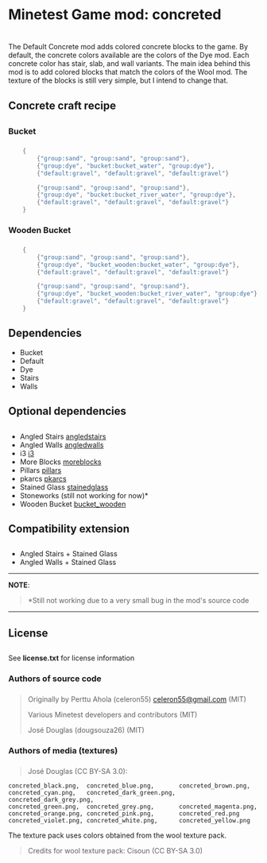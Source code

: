 # Minetest Game mod: concreted <h1>

The Default Concrete mod adds colored concrete blocks to the game.
By default, the concrete colors available are the colors of the Dye mod.
Each concrete color has stair, slab, and wall variants.
The main idea behind this mod is to add colored blocks that match the colors of the Wool mod.
The texture of the blocks is still very simple, but I intend to change that.


## Concrete craft recipe <h2>
### Bucket <h3>
~~~lua
    {
        {"group:sand", "group:sand", "group:sand"},
        {"group:dye", "bucket:bucket_water", "group:dye"},
        {"default:gravel", "default:gravel", "default:gravel"}

        {"group:sand", "group:sand", "group:sand"},
        {"group:dye", "bucket:bucket_river_water", "group:dye"},
        {"default:gravel", "default:gravel", "default:gravel"}
    }
~~~


### Wooden Bucket <h3>
~~~lua
    {
        {"group:sand", "group:sand", "group:sand"},
        {"group:dye", "bucket_wooden:bucket_water", "group:dye"},
        {"default:gravel", "default:gravel", "default:gravel"}

        {"group:sand", "group:sand", "group:sand"},
        {"group:dye", "bucket_wooden:bucket_river_water", "group:dye"},
        {"default:gravel", "default:gravel", "default:gravel"}
    }
~~~


## Dependencies
* Bucket
* Default
* Dye
* Stairs
* Walls


## Optional dependencies <h2>
* Angled Stairs     [angledstairs](https://content.minetest.net/packages/TumeniNodes/angledstairs/)
* Angled Walls      [angledwalls](https://content.minetest.net/packages/TumeniNodes/angledwalls/)
* i3                [i3](https://content.minetest.net/packages/jp/i3/)
* More Blocks       [moreblocks](https://content.minetest.net/packages/Calinou/moreblocks/)
* Pillars           [pillars](https://content.minetest.net/packages/citorva/pillars/)
* pkarcs            [pkarcs](https://content.minetest.net/packages/TumeniNodes/pkarcs/)
* Stained Glass     [stainedglass](https://content.minetest.net/packages/alerikaisattera/stainedglass/)
* Stoneworks        (still not working for now)\*
* Wooden Bucket     [bucket_wooden](https://content.minetest.net/packages/Hume2/bucket_wooden/)


## Compatibility extension <h2>
* Angled Stairs + Stained Glass
* Angled Walls + Stained Glass

-------------------------------------------------------------------------------
**NOTE**:
>\*Still not working due to a very small bug in the mod's source code

-------------------------------------------------------------------------------

## License <h2>
See **license.txt** for license information

### Authors of source code <h3>
>Originally by Perttu Ahola (celeron55) <celeron55@gmail.com> (MIT)
>
>Various Minetest developers and contributors (MIT)
>
>José Douglas (dougsouza26) (MIT)


### Authors of media (textures) <h3>
>José Douglas (CC BY-SA 3.0):

    concreted_black.png,  concreted_blue.png,       concreted_brown.png,
    concreted_cyan.png,   concreted_dark_green.png, concreted_dark_grey.png,
    concreted_green.png,  concreted_grey.png,       concreted_magenta.png,
    concreted_orange.png, concreted_pink.png,       concreted_red.png
    concreted_violet.png, concreted_white.png,      concreted_yellow.png


The texture pack uses colors obtained from the wool texture pack.

>Credits for wool texture pack: Cisoun  (CC BY-SA 3.0)


